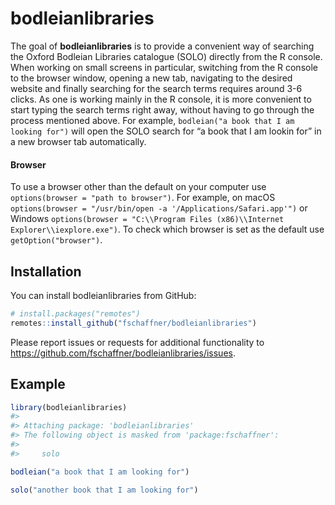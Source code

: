 
<!-- README.md is generated from README.Rmd. Please edit that file -->

# bodleianlibraries

The goal of **bodleianlibraries** is to provide a convenient way of
searching the Oxford Bodleian Libraries catalogue (SOLO) directly from
the R console. When working on small screens in particular, switching
from the R console to the browser window, opening a new tab, navigating
to the desired website and finally searching for the search terms
requires around 3-6 clicks. As one is working mainly in the R console,
it is more convenient to start typing the search terms right away,
without having to go through the process mentioned above. For example,
`bodleian("a book that I am looking for")` will open the SOLO search for
“a book that I am lookin for” in a new browser tab automatically.

#### Browser

To use a browser other than the default on your computer use
`options(browser = "path to browser")`. For example, on macOS
`options(browser = "/usr/bin/open -a '/Applications/Safari.app'")` or
Windows `options(browser = "C:\\Program Files (x86)\\Internet
Explorer\\iexplore.exe")`. To check which browser is set as the default
use `getOption("browser")`.

## Installation

You can install bodleianlibraries from GitHub:

``` r
# install.packages("remotes")
remotes::install_github("fschaffner/bodleianlibraries")
```

Please report issues or requests for additional functionality to
<https://github.com/fschaffner/bodleianlibraries/issues>.

## Example

``` r
library(bodleianlibraries)
#> 
#> Attaching package: 'bodleianlibraries'
#> The following object is masked from 'package:fschaffner':
#> 
#>     solo

bodleian("a book that I am looking for")

solo("another book that I am looking for")
```
